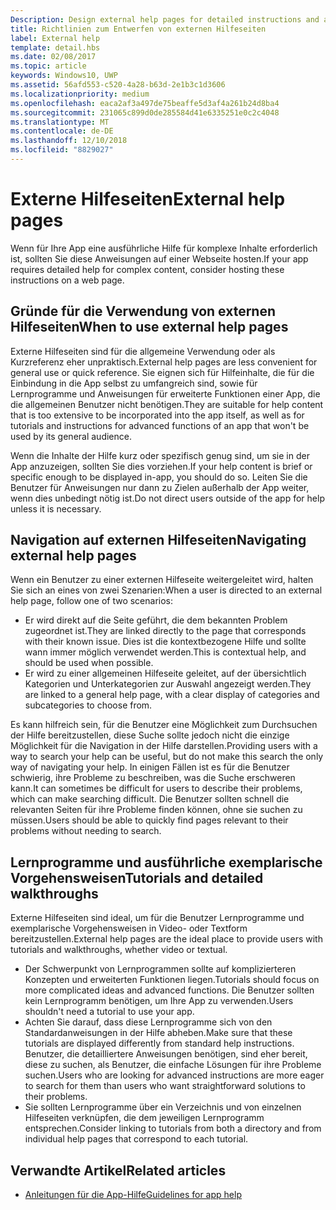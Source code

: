```yaml
---
Description: Design external help pages for detailed instructions and advice about your app.
title: Richtlinien zum Entwerfen von externen Hilfeseiten
label: External help
template: detail.hbs
ms.date: 02/08/2017
ms.topic: article
keywords: Windows10, UWP
ms.assetid: 56afd553-c520-4a28-b63d-2e1b3c1d3606
ms.localizationpriority: medium
ms.openlocfilehash: eaca2af3a497de75beaffe5d3af4a261b24d8ba4
ms.sourcegitcommit: 231065c899d0de285584d41e6335251e0c2c4048
ms.translationtype: MT
ms.contentlocale: de-DE
ms.lasthandoff: 12/10/2018
ms.locfileid: "8829027"
---
```

# <a name="external-help-pages"></a><span data-ttu-id="aa3ba-103">Externe Hilfeseiten</span><span class="sxs-lookup"><span data-stu-id="aa3ba-103">External help pages</span></span>



<span data-ttu-id="aa3ba-104">Wenn für Ihre App eine ausführliche Hilfe für komplexe Inhalte erforderlich ist, sollten Sie diese Anweisungen auf einer Webseite hosten.</span><span class="sxs-lookup"><span data-stu-id="aa3ba-104">If your app requires detailed help for complex content, consider hosting these instructions on a web page.</span></span>

## <a name="when-to-use-external-help-pages"></a><span data-ttu-id="aa3ba-105">Gründe für die Verwendung von externen Hilfeseiten</span><span class="sxs-lookup"><span data-stu-id="aa3ba-105">When to use external help pages</span></span>

<span data-ttu-id="aa3ba-106">Externe Hilfeseiten sind für die allgemeine Verwendung oder als Kurzreferenz eher unpraktisch.</span><span class="sxs-lookup"><span data-stu-id="aa3ba-106">External help pages are less convenient for general use or quick reference.</span></span> <span data-ttu-id="aa3ba-107">Sie eignen sich für Hilfeinhalte, die für die Einbindung in die App selbst zu umfangreich sind, sowie für Lernprogramme und Anweisungen für erweiterte Funktionen einer App, die die allgemeinen Benutzer nicht benötigen.</span><span class="sxs-lookup"><span data-stu-id="aa3ba-107">They are suitable for help content that is too extensive to be incorporated into the app itself, as well as for tutorials and instructions for advanced functions of an app that won't be used by its general audience.</span></span>

<span data-ttu-id="aa3ba-108">Wenn die Inhalte der Hilfe kurz oder spezifisch genug sind, um sie in der App anzuzeigen, sollten Sie dies vorziehen.</span><span class="sxs-lookup"><span data-stu-id="aa3ba-108">If your help content is brief or specific enough to be displayed in-app, you should do so.</span></span> <span data-ttu-id="aa3ba-109">Leiten Sie die Benutzer für Anweisungen nur dann zu Zielen außerhalb der App weiter, wenn dies unbedingt nötig ist.</span><span class="sxs-lookup"><span data-stu-id="aa3ba-109">Do not direct users outside of the app for help unless it is necessary.</span></span>

## <a name="navigating-external-help-pages"></a><span data-ttu-id="aa3ba-110">Navigation auf externen Hilfeseiten</span><span class="sxs-lookup"><span data-stu-id="aa3ba-110">Navigating external help pages</span></span>

<span data-ttu-id="aa3ba-111">Wenn ein Benutzer zu einer externen Hilfeseite weitergeleitet wird, halten Sie sich an eines von zwei Szenarien:</span><span class="sxs-lookup"><span data-stu-id="aa3ba-111">When a user is directed to an external help page, follow one of two scenarios:</span></span>
-   <span data-ttu-id="aa3ba-112">Er wird direkt auf die Seite geführt, die dem bekannten Problem zugeordnet ist.</span><span class="sxs-lookup"><span data-stu-id="aa3ba-112">They are linked directly to the page that corresponds with their known issue.</span></span> <span data-ttu-id="aa3ba-113">Dies ist die kontextbezogene Hilfe und sollte wann immer möglich verwendet werden.</span><span class="sxs-lookup"><span data-stu-id="aa3ba-113">This is contextual help, and should be used when possible.</span></span>
-   <span data-ttu-id="aa3ba-114">Er wird zu einer allgemeinen Hilfeseite geleitet, auf der übersichtlich Kategorien und Unterkategorien zur Auswahl angezeigt werden.</span><span class="sxs-lookup"><span data-stu-id="aa3ba-114">They are linked to a general help page, with a clear display of categories and subcategories to choose from.</span></span>

<span data-ttu-id="aa3ba-115">Es kann hilfreich sein, für die Benutzer eine Möglichkeit zum Durchsuchen der Hilfe bereitzustellen, diese Suche sollte jedoch nicht die einzige Möglichkeit für die Navigation in der Hilfe darstellen.</span><span class="sxs-lookup"><span data-stu-id="aa3ba-115">Providing users with a way to search your help can be useful, but do not make this search the only way of navigating your help.</span></span> <span data-ttu-id="aa3ba-116">In einigen Fällen ist es für die Benutzer schwierig, ihre Probleme zu beschreiben, was die Suche erschweren kann.</span><span class="sxs-lookup"><span data-stu-id="aa3ba-116">It can sometimes be difficult for users to describe their problems, which can make searching difficult.</span></span> <span data-ttu-id="aa3ba-117">Die Benutzer sollten schnell die relevanten Seiten für ihre Probleme finden können, ohne sie suchen zu müssen.</span><span class="sxs-lookup"><span data-stu-id="aa3ba-117">Users should be able to quickly find pages relevant to their problems without needing to search.</span></span>

## <a name="tutorials-and-detailed-walkthroughs"></a><span data-ttu-id="aa3ba-118">Lernprogramme und ausführliche exemplarische Vorgehensweisen</span><span class="sxs-lookup"><span data-stu-id="aa3ba-118">Tutorials and detailed walkthroughs</span></span>

<span data-ttu-id="aa3ba-119">Externe Hilfeseiten sind ideal, um für die Benutzer Lernprogramme und exemplarische Vorgehensweisen in Video- oder Textform bereitzustellen.</span><span class="sxs-lookup"><span data-stu-id="aa3ba-119">External help pages are the ideal place to provide users with tutorials and walkthroughs, whether video or textual.</span></span>
-   <span data-ttu-id="aa3ba-120">Der Schwerpunkt von Lernprogrammen sollte auf komplizierteren Konzepten und erweiterten Funktionen liegen.</span><span class="sxs-lookup"><span data-stu-id="aa3ba-120">Tutorials should focus on more complicated ideas and advanced functions.</span></span> <span data-ttu-id="aa3ba-121">Die Benutzer sollten kein Lernprogramm benötigen, um Ihre App zu verwenden.</span><span class="sxs-lookup"><span data-stu-id="aa3ba-121">Users shouldn't need a tutorial to use your app.</span></span>
-   <span data-ttu-id="aa3ba-122">Achten Sie darauf, dass diese Lernprogramme sich von den Standardanweisungen in der Hilfe abheben.</span><span class="sxs-lookup"><span data-stu-id="aa3ba-122">Make sure that these tutorials are displayed differently from standard help instructions.</span></span> <span data-ttu-id="aa3ba-123">Benutzer, die detailliertere Anweisungen benötigen, sind eher bereit, diese zu suchen, als Benutzer, die einfache Lösungen für ihre Probleme suchen.</span><span class="sxs-lookup"><span data-stu-id="aa3ba-123">Users who are looking for advanced instructions are more eager to search for them than users who want straightforward solutions to their problems.</span></span>
-   <span data-ttu-id="aa3ba-124">Sie sollten Lernprogramme über ein Verzeichnis und von einzelnen Hilfeseiten verknüpfen, die dem jeweiligen Lernprogramm entsprechen.</span><span class="sxs-lookup"><span data-stu-id="aa3ba-124">Consider linking to tutorials from both a directory and from individual help pages that correspond to each tutorial.</span></span>

## <a name="related-articles"></a><span data-ttu-id="aa3ba-125">Verwandte Artikel</span><span class="sxs-lookup"><span data-stu-id="aa3ba-125">Related articles</span></span>

* [<span data-ttu-id="aa3ba-126">Anleitungen für die App-Hilfe</span><span class="sxs-lookup"><span data-stu-id="aa3ba-126">Guidelines for app help</span></span>](guidelines-for-app-help.md)
